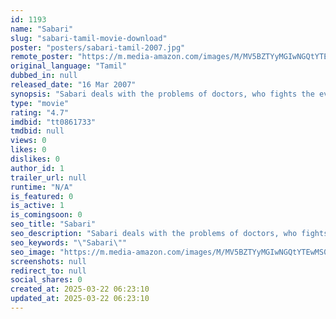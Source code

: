 ```yaml
---
id: 1193
name: "Sabari"
slug: "sabari-tamil-movie-download"
poster: "posters/sabari-tamil-2007.jpg"
remote_poster: "https://m.media-amazon.com/images/M/MV5BZTYyMGIwNGQtYTEwMS00YzNmLWEwZWItOTczOGRmMWM3Nzc3XkEyXkFqcGc@._V1_SX300.jpg"
original_language: "Tamil"
dubbed_in: null
released_date: "16 Mar 2007"
synopsis: "Sabari deals with the problems of doctors, who fights the evils in the society."
type: "movie"
rating: "4.7"
imdbid: "tt0861733"
tmdbid: null
views: 0
likes: 0
dislikes: 0
author_id: 1
trailer_url: null
runtime: "N/A"
is_featured: 0
is_active: 1
is_comingsoon: 0
seo_title: "Sabari"
seo_description: "Sabari deals with the problems of doctors, who fights the evils in the society."
seo_keywords: "\"Sabari\""
seo_image: "https://m.media-amazon.com/images/M/MV5BZTYyMGIwNGQtYTEwMS00YzNmLWEwZWItOTczOGRmMWM3Nzc3XkEyXkFqcGc@._V1_SX300.jpg"
screenshots: null
redirect_to: null
social_shares: 0
created_at: 2025-03-22 06:23:10
updated_at: 2025-03-22 06:23:10
---
```


